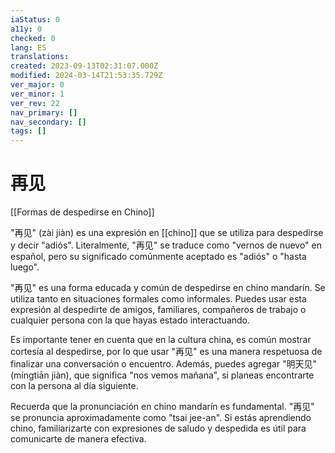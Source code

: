 ```yaml
---
iaStatus: 0
a11y: 0
checked: 0
lang: ES
translations: 
created: 2023-09-13T02:31:07.000Z
modified: 2024-03-14T21:53:35.729Z
ver_major: 0
ver_minor: 1
ver_rev: 22
nav_primary: []
nav_secondary: []
tags: []
---
```

# 再见

[[Formas de despedirse en Chino]]

"再见" (zài jiàn) es una expresión en [[chino]] que se utiliza para despedirse y decir "adiós". Literalmente, "再见" se traduce como "vernos de nuevo" en español, pero su significado comúnmente aceptado es "adiós" o "hasta luego".

"再见" es una forma educada y común de despedirse en chino mandarín. Se utiliza tanto en situaciones formales como informales. Puedes usar esta expresión al despedirte de amigos, familiares, compañeros de trabajo o cualquier persona con la que hayas estado interactuando.

Es importante tener en cuenta que en la cultura china, es común mostrar cortesía al despedirse, por lo que usar "再见" es una manera respetuosa de finalizar una conversación o encuentro. Además, puedes agregar "明天见" (míngtiān jiàn), que significa "nos vemos mañana", si planeas encontrarte con la persona al día siguiente.

Recuerda que la pronunciación en chino mandarín es fundamental. "再见" se pronuncia aproximadamente como "tsai jee-an". Si estás aprendiendo chino, familiarizarte con expresiones de saludo y despedida es útil para comunicarte de manera efectiva.